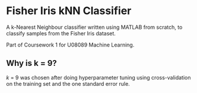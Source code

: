 # Fisher Iris kNN Classifier
A k-Nearest Neighbour classifier written using MATLAB from scratch, to classify samples from the Fisher Iris dataset.

Part of Coursework 1 for U08089 Machine Learning.

## Why is k = 9?

*k* = 9 was chosen after doing hyperparameter tuning using cross-validation on the training set and the one standard error rule.